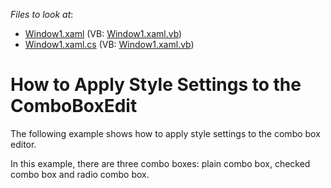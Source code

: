<!-- default file list -->
*Files to look at*:

* [Window1.xaml](./CS/ComboBoxEdit_ApplyingStyleSettings/Window1.xaml) (VB: [Window1.xaml.vb](./VB/ComboBoxEdit_ApplyingStyleSettings/Window1.xaml.vb))
* [Window1.xaml.cs](./CS/ComboBoxEdit_ApplyingStyleSettings/Window1.xaml.cs) (VB: [Window1.xaml.vb](./VB/ComboBoxEdit_ApplyingStyleSettings/Window1.xaml.vb))
<!-- default file list end -->
# How to Apply Style Settings to the ComboBoxEdit


<p>The following example shows how to apply style settings to the combo box editor.</p><p>In this example, there are three combo boxes: plain combo box, checked combo box and radio combo box.</p>

<br/>


